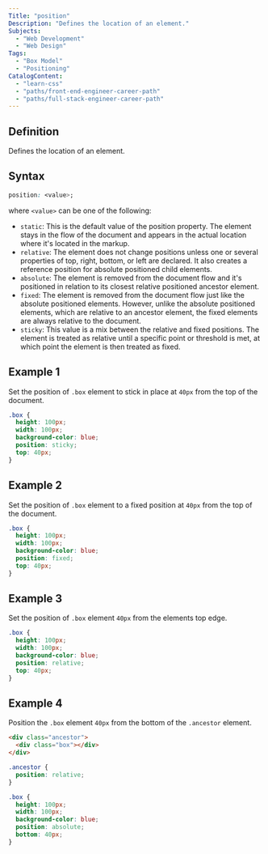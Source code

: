 ```yaml
---
Title: "position"
Description: "Defines the location of an element."
Subjects:
  - "Web Development"
  - "Web Design"
Tags:
  - "Box Model"
  - "Positioning"
CatalogContent:
  - "learn-css"
  - "paths/front-end-engineer-career-path"
  - "paths/full-stack-engineer-career-path"
---
```


## Definition

Defines the location of an element.

## Syntax

```css
position: <value>;
```

where `<value>` can be one of the following:

- `static`: This is the default value of the position property. The element stays in the flow of the document and appears in the actual location where it's located in the markup.
- `relative`: The element does not change positions unless one or several properties of top, right, bottom, or left are declared. It also creates a reference position for absolute positioned child elements.
- `absolute`: The element is removed from the document flow and it's positioned in relation to its closest relative positioned ancestor element.
- `fixed`: The element is removed from the document flow just like the absolute positioned elements. However, unlike the absolute positioned elements, which are relative to an ancestor element, the fixed elements are always relative to the document.
- `sticky`: This value is a mix between the relative and fixed positions. The element is treated as relative until a specific point or threshold is met, at which point the element is then treated as fixed. 

## Example 1

Set the position of `.box` element to stick in place at `40px` from the top of the document.

```css
.box {
  height: 100px;
  width: 100px;
  background-color: blue;
  position: sticky;
  top: 40px;
}
```

## Example 2

Set the position of `.box` element to a fixed position at `40px` from the top of the document.

```css
.box {
  height: 100px;
  width: 100px;
  background-color: blue;
  position: fixed;
  top: 40px;
}
```

## Example 3

Set the position of `.box` element `40px` from the elements top edge.

```css
.box {
  height: 100px;
  width: 100px;
  background-color: blue;
  position: relative;
  top: 40px;
}
```

## Example 4

Position the `.box` element `40px` from the bottom of the `.ancestor` element.

```html
<div class="ancestor">
  <div class="box"></div>
</div>
```

```css
.ancestor {
  position: relative;
}

.box {
  height: 100px;
  width: 100px;
  background-color: blue;
  position: absolute;
  bottom: 40px;
}
```